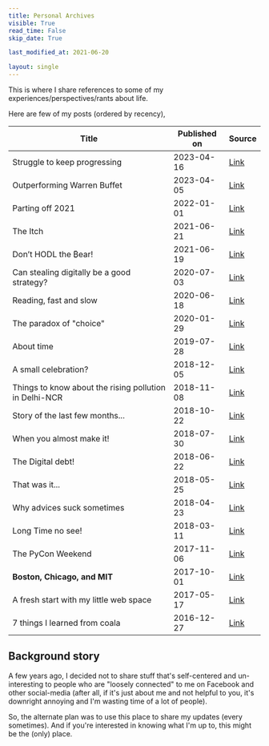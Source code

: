 ```yaml
---
title: Personal Archives
visible: True
read_time: False
skip_date: True

last_modified_at: 2021-06-20

layout: single
---
```


This is where I share references to some of my experiences/perspectives/rants about life.

Here are few of my posts (ordered by recency),

| Title             | Published on | Source                                             |
|-------------------|--------------|----------------------------------------------------|
| Struggle to keep progressing | 2023-04-16 | [Link](personal/struggle-to-keep-progressing/) |
| Outperforming Warren Buffet | 2023-04-05 | [Link](/personal/outperforming-warren-buffet/) | 
| Parting off 2021 | 2022-01-01 | [Link](/personal/Parting-off-2021/) |
| The Itch | 2021-06-21 | [Link](/personal/the-itch) | 
| Don’t HODL the ₿ear! | 2021-06-19 | [Link](https://satwikkansal.medium.com/dont-hodl-the-ear-8636ee9ca2d0) | 
| Can stealing digitally be a good strategy? | 2020-07-03 | [Link](https://medium.com/@satwikkansal/can-stealing-be-a-good-strategy-75e5dcb473ea) |
| Reading, fast and slow| 2020-06-18 | [Link](https://medium.com/@satwikkansal/reading-fast-and-slow-f3b5c41d444d) |
| The paradox of "choice" | 2020-01-29 | [Link](https://medium.com/@satwikkansal/the-paradox-of-choice-673ffc6271ce) |
| About time | 2019-07-28 | [Link](/personal/about-time/)
| A small celebration? | 2018-12-05 | [Link](/personal/python/A-small-celebration/)
| Things to know about the rising pollution in Delhi-NCR | 2018-11-08 | [Link](https://medium.com/the-gullible-indian/things-to-know-about-rising-pollution-in-delhi-ncr-3b9474ef518a) |
| Story of the last few months... | 2018-10-22 | [Link](/personal/story-of-last-few-months/)
| When you almost make it!      | 2018-07-30   | [Link](/personal/when-you-almost-make-it/)      |
| The Digital debt!      | 2018-06-22   | [Link](/personal/the-digital-debt/)      |
| That was it...      | 2018-05-25   | [Link](/personal/That-was-it/)      |
| Why advices suck sometimes      | 2018-04-23   | [Link](/personal/why-advices-suck-sometimes/)      |
| Long Time no see! | 2018-03-11   | [Link](/personal/Long-Time-No-See/) |
| The PyCon Weekend | 2017-11-06 | [Link](/personal/python/The-PyCon-Weekend/) |
| **Boston, Chicago, and MIT** | 2017-10-01 | [Link](/personal/a-week-at-MIT/) |
| A fresh start with my little web space | 2017-05-17 | [Link](/personal/a-fresh-start/) |
| 7 things I learned from coala | 2016-12-27 | [Link](/oss/7-things-i-learned-from-coala/) |

## Background story

A few years ago, I decided not to share stuff that's self-centered and un-interesting to people who are "loosely connected" to me on Facebook and other social-media (after all, if it's just about me and not helpful to you, it's downright annoying and I'm wasting time of a lot of people).

So, the alternate plan was to use this place to share my updates (every sometimes). And if you're interested in knowing what I'm up to, this might be the (only) place.
